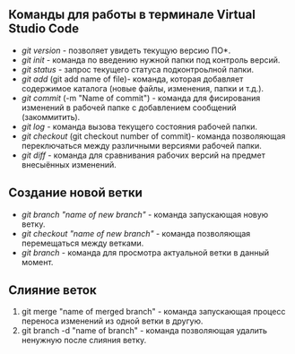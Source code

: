 ## Команды для работы в терминале Virtual Studio Code

 - *git version* - позволяет увидеть текущую версию ПО*.
 - *git init* - команда по введению нужной папки под контроль версий.
 - *git status* - запрос текущего статуса подконтроьлной папки.
 - *git add* (git add name of file)- команда, которая добавляет содержимое каталога (новые файлы, изменения, папки и т.д.).
 - *git commit* (-m "Name of commit") - команда для фисирования изменений в рабочей папке с добавлением сообщений (закоммитить).
 - *git log* - команда вызова текущего состояния рабочей папки.
 - *git checkout* (git checkout number of commit)- команда позволяющая переключаться между различными версиями рабочей папки.
 - *git diff* - команда для сравнивания рабочих версий на предмет внесыённых изменений.  

 ## Создание новой ветки
* _git branch "name of new branch"_ - команда запускающая новую ветку.
* _git checkout "name of new branch"_ - команда позволяющая перемещаться между ветками.
* _git branch_ - команда для просмотра актуальной ветки в данный момент.

 
## Слияние веток
1. git merge "name of merged branch" - команда запускающая процесс переноса изменений из одной ветки в другую.
2. git branch -d "name of branch" - команда позволяющая удалить ненужную после слияния ветку.
